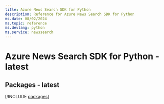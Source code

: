 ```yaml
---
title: Azure News Search SDK for Python
description: Reference for Azure News Search SDK for Python
ms.date: 08/02/2024
ms.topic: reference
ms.devlang: python
ms.service: newssearch
---
```

# Azure News Search SDK for Python - latest
## Packages - latest
[!INCLUDE [packages](news-search-index.md)]